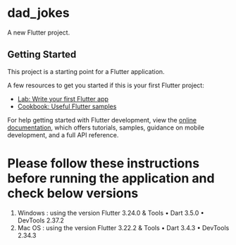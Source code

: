 # dad_jokes

A new Flutter project.

## Getting Started

This project is a starting point for a Flutter application.

A few resources to get you started if this is your first Flutter project:

- [Lab: Write your first Flutter app](https://docs.flutter.dev/get-started/codelab)
- [Cookbook: Useful Flutter samples](https://docs.flutter.dev/cookbook)

For help getting started with Flutter development, view the
[online documentation](https://docs.flutter.dev/), which offers tutorials,
samples, guidance on mobile development, and a full API reference.
# Please follow these instructions before running the application and check below versions
1) Windows : using the version Flutter 3.24.0 & Tools • Dart 3.5.0 • DevTools 2.37.2
2) Mac OS : using the version Flutter 3.22.2 & Tools • Dart 3.4.3 • DevTools 2.34.3
